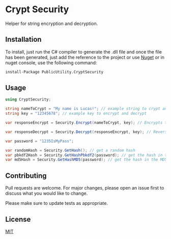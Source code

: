 # Crypt Security

Helper for string encryption and decryption.

## Installation

To install, just run the C# compiler to generate the .dll file and once the file has been generated, just add the reference to the project or use [Nuget](https://www.nuget.org/packages/PublicUtility.CryptSecurity) or in nuget console, use the following command:


```bash
install-Package PublicUtility.CryptSecurity
```

## Usage

```csharp
using CryptSecurity;

string nameToCrypt = "My name is Lucas!"; // example string to crypt and decrypt
string key = "12345678"; // example key to encrypt and decrypt

var responseEncrypt = Security.Encrypt(nameToCrypt, key); // Encrypts the string using an 8-number encryption key.

var responseDecrypt = Security.Decrypt(responseEncrypt, key); // Reverses encryption using the 8-number key and the previously encrypted string.

var password = "1235IsMyPass";

var randomHash = Security.GetHash(); // get a random hash
var pbkdf2Hash = Security.GetHashPbkdf2(password); // get the hash in the Pbkdf2 format provided with a string
var md5Hash = Security.GetHashMD5(password); // get the hash in the MD5 format provided with a string


```

## Contributing
Pull requests are welcome. For major changes, please open an issue first to discuss what you would like to change.

Please make sure to update tests as appropriate.

## License
[MIT](https://choosealicense.com/licenses/mit/)